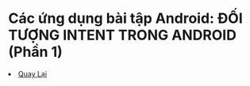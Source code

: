 <h1>Các ứng dụng bài tập Android: ĐỐI TƯỢNG INTENT TRONG ANDROID (Phần 1)</h1>


<li><a href="https://github.com/DuongNhatMinh/AndroidStudio">Quay Lại</a></li>
